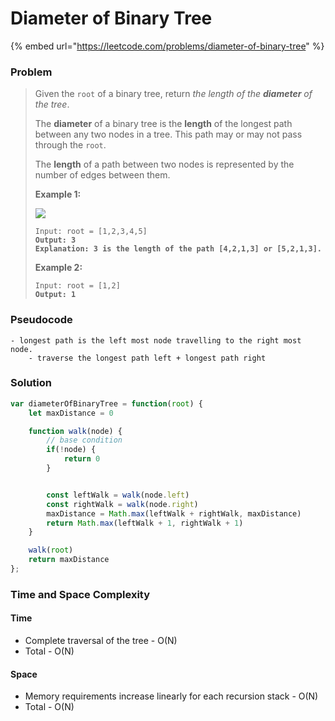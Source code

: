 # Diameter of Binary Tree

{% embed url="https://leetcode.com/problems/diameter-of-binary-tree" %}

### Problem

> Given the `root` of a binary tree, return _the length of the **diameter** of the tree_.
>
> The **diameter** of a binary tree is the **length** of the longest path between any two nodes in a tree. This path may or may not pass through the `root`.
>
> The **length** of a path between two nodes is represented by the number of edges between them.
>
> &#x20;
>
> **Example 1:**
>
> ![](https://assets.leetcode.com/uploads/2021/03/06/diamtree.jpg)
>
> <pre><code>Input: root = [1,2,3,4,5]
> <strong>Output: 3
> </strong><strong>Explanation: 3 is the length of the path [4,2,1,3] or [5,2,1,3].</strong></code></pre>
>
> **Example 2:**
>
> <pre><code>Input: root = [1,2]
> <strong>Output: 1</strong></code></pre>

### Pseudocode

```
- longest path is the left most node travelling to the right most node.
    - traverse the longest path left + longest path right
```

### Solution

```javascript
var diameterOfBinaryTree = function(root) {
    let maxDistance = 0

    function walk(node) {
        // base condition
        if(!node) {
            return 0
        }


        const leftWalk = walk(node.left) 
        const rightWalk = walk(node.right) 
        maxDistance = Math.max(leftWalk + rightWalk, maxDistance)
        return Math.max(leftWalk + 1, rightWalk + 1)
    }

    walk(root)
    return maxDistance
};

```

### Time and Space Complexity

#### Time

* Complete traversal of the tree - O(N)
* Total - O(N)

#### Space

* Memory requirements increase linearly for each recursion stack - O(N)
* Total - O(N)
